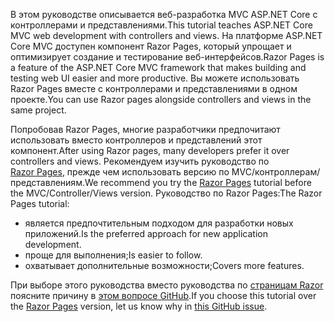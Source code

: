 <span data-ttu-id="63700-101">В этом руководстве описывается веб-разработка MVC ASP.NET Core с контроллерами и представлениями.</span><span class="sxs-lookup"><span data-stu-id="63700-101">This tutorial teaches ASP.NET Core MVC web development with controllers and views.</span></span> <span data-ttu-id="63700-102">На платформе ASP.NET Core MVC доступен компонент Razor Pages, который упрощает и оптимизирует создание и тестирование веб-интерфейсов.</span><span class="sxs-lookup"><span data-stu-id="63700-102">Razor Pages is a feature of the ASP.NET Core MVC framework that makes building and testing web UI easier and more productive.</span></span> <span data-ttu-id="63700-103">Вы можете использовать Razor Pages вместе с контроллерами и представлениями в одном проекте.</span><span class="sxs-lookup"><span data-stu-id="63700-103">You can use Razor pages alongside controllers and views in the same project.</span></span>

<span data-ttu-id="63700-104">Попробовав Razor Pages, многие разработчики предпочитают использовать вместо контроллеров и представлений этот компонент.</span><span class="sxs-lookup"><span data-stu-id="63700-104">After using Razor pages, many developers prefer it over controllers and views.</span></span> <span data-ttu-id="63700-105">Рекомендуем изучить руководство по [Razor Pages](xref:tutorials/razor-pages/razor-pages-start), прежде чем использовать версию по MVC/контроллерам/представлениям.</span><span class="sxs-lookup"><span data-stu-id="63700-105">We recommend you try the [Razor Pages](xref:tutorials/razor-pages/razor-pages-start) tutorial before the MVC/Controller/Views version.</span></span> <span data-ttu-id="63700-106">Руководство по Razor Pages:</span><span class="sxs-lookup"><span data-stu-id="63700-106">The Razor Pages tutorial:</span></span>

* <span data-ttu-id="63700-107">является предпочтительным подходом для разработки новых приложений.</span><span class="sxs-lookup"><span data-stu-id="63700-107">Is the preferred approach for new application development.</span></span>
* <span data-ttu-id="63700-108">проще для выполнения;</span><span class="sxs-lookup"><span data-stu-id="63700-108">Is easier to follow.</span></span>
* <span data-ttu-id="63700-109">охватывает дополнительные возможности;</span><span class="sxs-lookup"><span data-stu-id="63700-109">Covers more features.</span></span>

<span data-ttu-id="63700-110">При выборе этого руководства вместо руководства по [страницам Razor](xref:tutorials/razor-pages/razor-pages-start) поясните причину в [этом вопросе GitHub](https://github.com/aspnet/Docs/issues/6146).</span><span class="sxs-lookup"><span data-stu-id="63700-110">If you choose this tutorial over the [Razor Pages](xref:tutorials/razor-pages/razor-pages-start) version, let us know why in [this GitHub issue](https://github.com/aspnet/Docs/issues/6146).</span></span>
